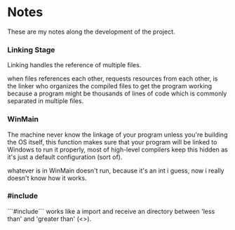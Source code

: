 # Notes

These are my notes along the development of the project.

### Linking Stage

Linking handles the reference of multiple files.

when files references each other, requests resources from each other, is the linker who organizes the compiled files to get the program working because a program might be thousands of lines of code which is commonly separated in multiple files.

### WinMain

The machine never know the linkage of your program unless you're building the OS itself, this function makes sure that your program will be linked to Windows to run it properly, most of high-level compilers keep this hidden as it's just a default configuration (sort of).

whatever is in WinMain doesn't run, because it's an int i guess, now i really doesn't know how it works.

### #include

´´´#include´´´
works like a import and receive an directory between 'less than' and 'greater than' (<>).
